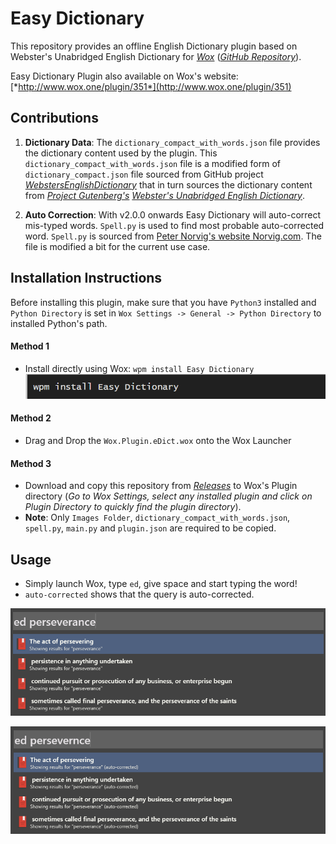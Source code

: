 # Easy Dictionary

This repository provides an offline English Dictionary plugin based on Webster's Unabridged English Dictionary for [*Wox*](http://www.wox.one/) ([*GitHub Repository*](https://github.com/Wox-launcher/Wox)).

Easy Dictionary Plugin also available on Wox's website: [*http://www.wox.one/plugin/351*](http://www.wox.one/plugin/351)

## Contributions
1. **Dictionary Data**:
The `dictionary_compact_with_words.json` file provides the dictionary content used by the plugin. This `dictionary_compact_with_words.json` file is a modified form of `dictionary_compact.json` file sourced from GitHub project [*WebstersEnglishDictionary*](https://github.com/matthewreagan/WebstersEnglishDictionary) that in turn sources the dictionary content from [*Project Gutenberg's*](https://www.gutenberg.org/) [*Webster's Unabridged English Dictionary*](https://www.gutenberg.org/ebooks/29765).

2. **Auto Correction**:
With v2.0.0 onwards Easy Dictionary will auto-correct mis-typed words. `Spell.py` is used to find most probable auto-corrected word. `Spell.py` is sourced from [Peter Norvig's website Norvig.com](https://norvig.com/spell-correct.html). The file is modified a bit for the current use case.

## Installation Instructions
Before installing this plugin, make sure that you have `Python3` installed and `Python Directory` is set in `Wox Settings -> General -> Python Directory` to installed Python's path.

#### Method 1
- Install directly using Wox: `wpm install Easy Dictionary`
![Usage Screenshot1](ed-screenshot3.png)
#### Method 2
- Drag and Drop the `Wox.Plugin.eDict.wox` onto the Wox Launcher
#### Method 3
- Download and copy this repository from [*Releases*](https://github.com/ashu-tosh-kumar/Wox.Plugin.eDict/releases) to Wox's Plugin directory (*Go to Wox Settings, select any installed plugin and click on Plugin Directory to quickly find the plugin directory*).
- **Note**: Only `Images Folder`, `dictionary_compact_with_words.json`, `spell.py`, `main.py` and `plugin.json` are required to be copied.

## Usage
- Simply launch Wox, type `ed`, give space and start typing the word!
- `auto-corrected` shows that the query is auto-corrected.

![Usage Screenshot1](ed-screenshot1.png)

![Usage Screenshot2](ed-screenshot2.png)
